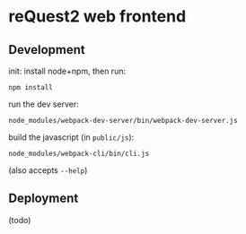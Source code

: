 # reQuest2 web frontend

## Development

init: install node+npm, then run:
```
npm install
```

run the dev server:
```
node_modules/webpack-dev-server/bin/webpack-dev-server.js
```

build the javascript (in `public/js`):
```
node_modules/webpack-cli/bin/cli.js
```
(also accepts `--help`)

## Deployment
(todo)
